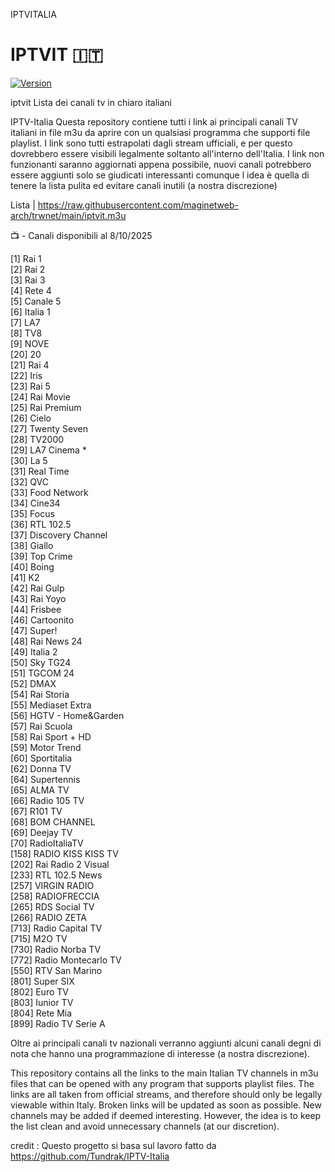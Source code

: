 IPTVITALIA
# IPTVIT 🇮🇹  
[![Version](https://img.shields.io/badge/version-1.2.0-blue.svg)](https://github.com/maginetweb-arch/trwnet)  

iptvit Lista dei canali tv in chiaro italiani

IPTV-Italia
Questa repository contiene tutti i link ai principali canali TV italiani in file m3u da aprire con un qualsiasi programma che supporti file playlist. I link sono tutti estrapolati dagli stream ufficiali, e per questo dovrebbero essere visibili legalmente soltanto all'interno dell'Italia.  I link non funzionanti saranno aggiornati appena possibile, nuovi canali potrebbero essere aggiunti solo se giudicati interessanti comunque l idea è quella di tenere la lista pulita ed evitare canali inutili (a nostra discrezione)


Lista | https://raw.githubusercontent.com/maginetweb-arch/trwnet/main/iptvit.m3u


📺 - Canali disponibili al 8/10/2025

[1] Rai 1   
[2] Rai 2  
[3] Rai 3  
[4] Rete 4  
[5] Canale 5  
[6] Italia 1  
[7] LA7  
[8] TV8  
[9] NOVE  
[20] 20  
[21] Rai 4  
[22] Iris  
[23] Rai 5  
[24] Rai Movie  
[25] Rai Premium  
[26] Cielo  
[27] Twenty Seven  
[28] TV2000  
[29] LA7 Cinema *   
[30] La 5  
[31] Real Time  
[32] QVC  
[33] Food Network  
[34] Cine34  
[35] Focus  
[36] RTL 102.5  
[37] Discovery Channel  
[38] Giallo  
[39] Top Crime  
[40] Boing  
[41] K2  
[42] Rai Gulp  
[43] Rai Yoyo  
[44] Frisbee  
[46] Cartoonito  
[47] Super!  
[48] Rai News 24  
[49] Italia 2  
[50] Sky TG24  
[51] TGCOM 24  
[52] DMAX  
[54] Rai Storia  
[55] Mediaset Extra  
[56] HGTV - Home&Garden  
[57] Rai Scuola  
[58] Rai Sport + HD  
[59] Motor Trend  
[60] Sportitalia  
[62] Donna TV  
[64] Supertennis  
[65] ALMA TV  
[66] Radio 105 TV  
[67] R101 TV  
[68] BOM CHANNEL  
[69] Deejay TV  
[70] RadioItaliaTV  
[158] RADIO KISS KISS TV  
[202] Rai Radio 2 Visual  
[233] RTL 102.5 News  
[257] VIRGIN RADIO  
[258] RADIOFRECCIA  
[265] RDS Social TV  
[266] RADIO ZETA  
[713] Radio Capital TV  
[715] M2O TV  
[730] Radio Norba TV  
[772] Radio Montecarlo TV  
[550] RTV San Marino  
[801] Super SIX  
[802] Euro TV  
[803] Iunior TV  
[804] Rete Mia  
[899] Radio TV Serie A   

Oltre ai principali canali tv nazionali verranno aggiunti alcuni canali degni di nota che hanno una programmazione di interesse (a nostra discrezione).

This repository contains all the links to the main Italian TV channels in m3u files that can be opened with any program that supports playlist files. The links are all taken from official streams, and therefore should only be legally viewable within Italy. Broken links will be updated as soon as possible. New channels may be added if deemed interesting. However, the idea is to keep the list clean and avoid unnecessary channels (at our discretion).

credit : Questo progetto si basa sul lavoro fatto da https://github.com/Tundrak/IPTV-Italia
